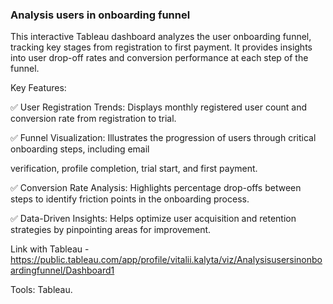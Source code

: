 ### Analysis users in onboarding funnel

This interactive Tableau dashboard analyzes the user onboarding funnel, tracking key stages from registration to first
payment. It provides insights into user drop-off rates and conversion performance at each step of the funnel.

Key Features:

✅ User Registration Trends: Displays monthly registered user count and conversion rate from registration to trial.

✅ Funnel Visualization: Illustrates the progression of users through critical onboarding steps, including email 

verification, profile completion, trial start, and first payment.

✅ Conversion Rate Analysis: Highlights percentage drop-offs between steps to identify friction points in the onboarding process.

✅ Data-Driven Insights: Helps optimize user acquisition and retention strategies by pinpointing areas for improvement.

Link with Tableau - https://public.tableau.com/app/profile/vitalii.kalyta/viz/Analysisusersinonboardingfunnel/Dashboard1

Tools: Tableau.